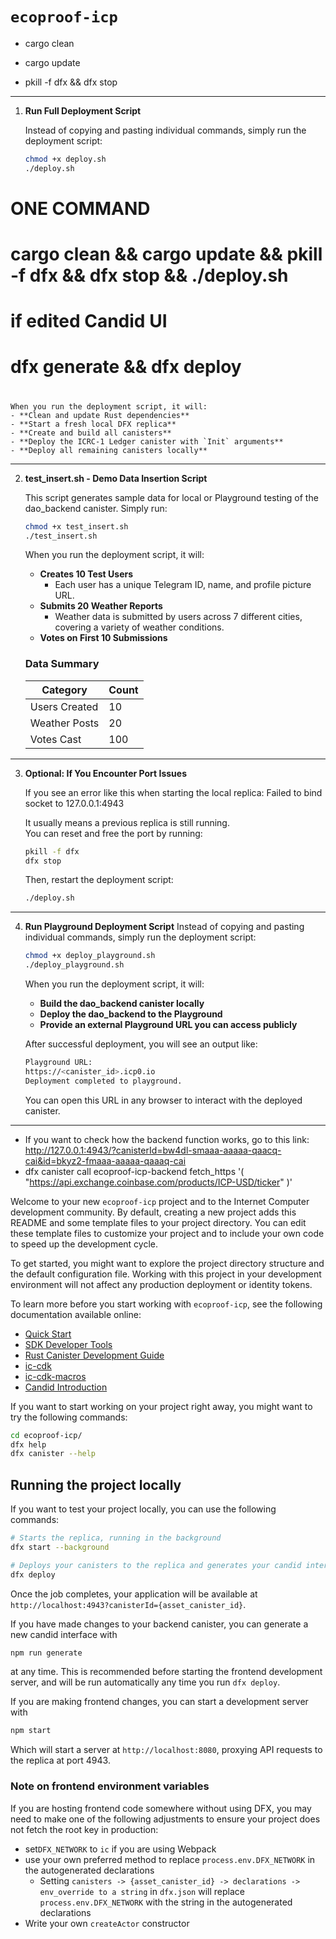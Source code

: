 # `ecoproof-icp`

- cargo clean
- cargo update

- pkill -f dfx && dfx stop

---
1. **Run Full Deployment Script**

   Instead of copying and pasting individual commands, simply run the deployment script:

   ```bash
   chmod +x deploy.sh
   ./deploy.sh
   ```
  # ONE COMMAND
  # cargo clean && cargo update && pkill -f dfx && dfx stop && ./deploy.sh

  # if edited Candid UI
  # dfx generate && dfx deploy
  #

    When you run the deployment script, it will:
    - **Clean and update Rust dependencies**
    - **Start a fresh local DFX replica**
    - **Create and build all canisters**
    - **Deploy the ICRC-1 Ledger canister with `Init` arguments**
    - **Deploy all remaining canisters locally**
---
2. **test_insert.sh - Demo Data Insertion Script**

    This script generates sample data for local or Playground testing of the dao_backend canister. Simply run:

   ```bash
   chmod +x test_insert.sh
   ./test_insert.sh
   ```

    When you run the deployment script, it will:
    - **Creates 10 Test Users**
      - Each user has a unique Telegram ID, name, and profile picture URL.
    - **Submits 20 Weather Reports**
      - Weather data is submitted by users across 7 different cities, covering a variety of weather conditions.
    - **Votes on First 10 Submissions**

    ### Data Summary

   | Category        | Count |
   |----------------|-------|
   | Users Created   | 10    |
   | Weather Posts   | 20    |
   | Votes Cast      | 100   |
---
3. **Optional: If You Encounter Port Issues**

   If you see an error like this when starting the local replica: Failed to bind socket to 127.0.0.1:4943

    It usually means a previous replica is still running.  
    You can reset and free the port by running:

    ```bash
    pkill -f dfx
    dfx stop
    ```
    Then, restart the deployment script:

   ```bash
   ./deploy.sh
   ```
---
4. **Run Playground Deployment Script**
   Instead of copying and pasting individual commands, simply run the deployment script:

   ```bash
   chmod +x deploy_playground.sh
   ./deploy_playground.sh
   ```
    When you run the deployment script, it will:
    - **Build the dao_backend canister locally**
    - **Deploy the dao_backend to the Playground**
    - **Provide an external Playground URL you can access publicly**

   After successful deployment, you will see an output like:
   ```bash
   Playground URL:
   https://<canister_id>.icp0.io
   Deployment completed to playground.
   ```
   You can open this URL in any browser to interact with the deployed canister.

---
- If you want to check how the backend function works, go to this link: http://127.0.0.1:4943/?canisterId=bw4dl-smaaa-aaaaa-qaacq-cai&id=bkyz2-fmaaa-aaaaa-qaaaq-cai
- dfx canister call ecoproof-icp-backend fetch_https '( "https://api.exchange.coinbase.com/products/ICP-USD/ticker" )'

Welcome to your new `ecoproof-icp` project and to the Internet Computer development community. By default, creating a new project adds this README and some template files to your project directory. You can edit these template files to customize your project and to include your own code to speed up the development cycle.

To get started, you might want to explore the project directory structure and the default configuration file. Working with this project in your development environment will not affect any production deployment or identity tokens.

To learn more before you start working with `ecoproof-icp`, see the following documentation available online:

- [Quick Start](https://internetcomputer.org/docs/current/developer-docs/setup/deploy-locally)
- [SDK Developer Tools](https://internetcomputer.org/docs/current/developer-docs/setup/install)
- [Rust Canister Development Guide](https://internetcomputer.org/docs/current/developer-docs/backend/rust/)
- [ic-cdk](https://docs.rs/ic-cdk)
- [ic-cdk-macros](https://docs.rs/ic-cdk-macros)
- [Candid Introduction](https://internetcomputer.org/docs/current/developer-docs/backend/candid/)

If you want to start working on your project right away, you might want to try the following commands:

```bash
cd ecoproof-icp/
dfx help
dfx canister --help
```

## Running the project locally

If you want to test your project locally, you can use the following commands:

```bash
# Starts the replica, running in the background
dfx start --background

# Deploys your canisters to the replica and generates your candid interface
dfx deploy
```

Once the job completes, your application will be available at `http://localhost:4943?canisterId={asset_canister_id}`.

If you have made changes to your backend canister, you can generate a new candid interface with

```bash
npm run generate
```

at any time. This is recommended before starting the frontend development server, and will be run automatically any time you run `dfx deploy`.

If you are making frontend changes, you can start a development server with

```bash
npm start
```

Which will start a server at `http://localhost:8080`, proxying API requests to the replica at port 4943.

### Note on frontend environment variables

If you are hosting frontend code somewhere without using DFX, you may need to make one of the following adjustments to ensure your project does not fetch the root key in production:

- set`DFX_NETWORK` to `ic` if you are using Webpack
- use your own preferred method to replace `process.env.DFX_NETWORK` in the autogenerated declarations
  - Setting `canisters -> {asset_canister_id} -> declarations -> env_override to a string` in `dfx.json` will replace `process.env.DFX_NETWORK` with the string in the autogenerated declarations
- Write your own `createActor` constructor
